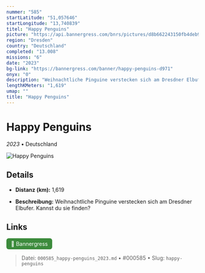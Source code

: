 ```yaml
---
nummer: "585"
startLatitude: "51,057646"
startLongitude: "13,740839"
titel: "Happy Penguins"
picture: "https://api.bannergress.com/bnrs/pictures/d8b662243150fb4deb9d1b4b29fd8f61"
region: "Dresden"
country: "Deutschland"
completed: "13.008"
missions: "6"
date: "2023"
bg-link: "https://bannergress.com/banner/happy-penguins-d971"
onyx: "0"
description: "Weihnachtliche Pinguine verstecken sich am Dresdner Elbufer. Kannst du sie finden?"
lengthKMeters: "1,619"
umap: ""
title: "Happy Penguins"
---
```

# Happy Penguins

*2023* • Deutschland

![Happy Penguins](https://api.bannergress.com/bnrs/pictures/d8b662243150fb4deb9d1b4b29fd8f61)

## Details
- **Distanz (km):** 1,619



- **Beschreibung:** Weihnachtliche Pinguine verstecken sich am Dresdner Elbufer. Kannst du sie finden?


## Links
<div style="margin-top: 0.5em;">
<a href="https://bannergress.com/banner/happy-penguins-d971" target="_blank" style="display:inline-block;margin-right:8px;padding:6px 12px;background-color:#3c8b3c;color:white;text-decoration:none;border-radius:6px;">🔗 Bannergress</a>

</div>


> Datei: `000585_happy-penguins_2023.md` • #000585 • Slug: `happy-penguins`
